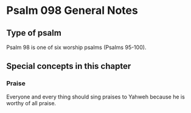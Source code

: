 # Psalm 098 General Notes
## Type of psalm

Psalm 98 is one of six worship psalms (Psalms 95-100).

## Special concepts in this chapter

### Praise
Everyone and every thing should sing praises to Yahweh because he is worthy of all praise.